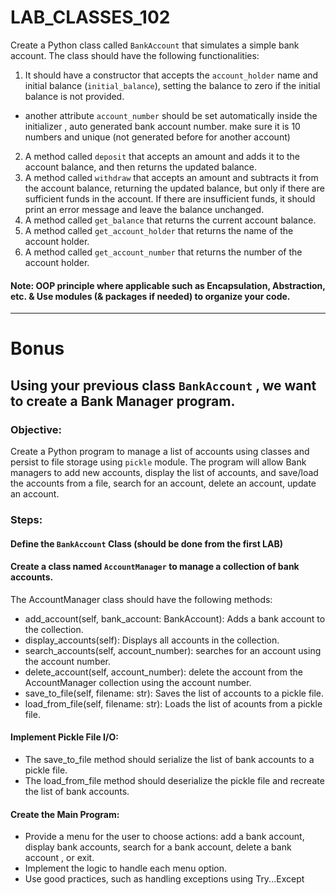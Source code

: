 # LAB_CLASSES_102


Create a Python class called `BankAccount` that simulates a simple bank account. The class should have the following functionalities:

1. It should have a constructor that accepts the `account_holder` name and initial balance (`initial_balance`), setting the balance to zero if the initial balance is not provided.
- another attribute `account_number` should be set automatically inside the initializer , auto generated bank account number. make sure it is 10 numbers and unique (not generated before for another account)

2. A method called `deposit` that accepts an amount and adds it to the account balance, and then returns the updated balance.
3. A method called `withdraw` that accepts an amount and subtracts it from the account balance, returning the updated balance, but only if there are sufficient funds in the account. If there are insufficient funds, it should print an error message and leave the balance unchanged.
4. A method called `get_balance` that returns the current account balance.
5. A method called `get_account_holder` that returns the name of the account holder.
6. A method called `get_account_number` that returns the number of the account holder.

#### Note: OOP principle where applicable such as Encapsulation, Abstraction, etc. & Use modules (& packages if needed) to organize your code. 

---------

# Bonus 
## Using your previous class `BankAccount` , we want to create a Bank Manager program.
### Objective:
Create a Python program to manage a list of accounts using classes and persist to file storage using `pickle` module. The program will allow Bank managers to add new accounts, display the list of accounts, and save/load the accounts from a file, search for an account, delete an account, update an account.

### Steps:

#### Define the `BankAccount` Class (should be done from the first LAB)


#### Create a class named `AccountManager` to manage a collection of bank accounts.
The AccountManager class should have the following methods:
- add_account(self, bank_account: BankAccount): Adds a bank account to the collection.
- display_accounts(self): Displays all accounts in the collection.
- search_accounts(self, account_number): searches for an account using the account number.
- delete_account(self, account_number): delete the account from the AccountManager collection using the account number.
- save_to_file(self, filename: str): Saves the list of accounts to a pickle file.
- load_from_file(self, filename: str): Loads the list of acounts from a pickle file.


#### Implement Pickle File I/O:

- The save_to_file method should serialize the list of bank accounts to a pickle file.
- The load_from_file method should deserialize the pickle file and recreate the list of bank accounts.


#### Create the Main Program:

- Provide a menu for the user to choose actions: add a bank account, display bank accounts, search for a bank account, delete a bank account , or exit.
- Implement the logic to handle each menu option.
- Use good practices, such as handling exceptions using Try...Except
